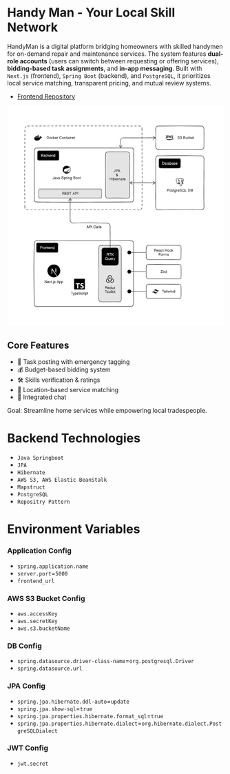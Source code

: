# Handy Man - Your Local Skill Network
HandyMan is a digital platform bridging homeowners with skilled handymen for on-demand repair and maintenance services. The system features **dual-role accounts** (users can switch between requesting or offering services), **bidding-based task assignments**, and **in-app messaging**. Built with `Next.js` (frontend), `Spring Boot` (backend), and `PostgreSQL`, it prioritizes local service matching, transparent pricing, and mutual review systems.

- [Frontend Repository](https://github.com/vishva-kalhara/handy-man-frontend)
  <br />

![diagram.jpg](docs/diagram.jpg)

## Core Features
- 📌 Task posting with emergency tagging
- 💰 Budget-based bidding system
- 🛠️ Skills verification & ratings
- 📍 Location-based service matching
- 💬 Integrated chat

Goal: Streamline home services while empowering local tradespeople.

# Backend Technologies
- `Java Springboot`
- `JPA`
- `Hibernate`
- `AWS S3, AWS Elastic BeanStalk`
- `Mapstruct`
- `PostgreSQL`
- `Repositry Pattern`

# Environment Variables

### Application Config
- `spring.application.name`
- `server.port`=`5000`
- `frontend_url`

### AWS S3 Bucket Config
- `aws.accessKey`
- `aws.secretKey`
- `aws.s3.bucketName`

### DB Config
- `spring.datasource.driver-class-name`=`org.postgresql.Driver`
- `spring.datasource.url`

### JPA Config
- `spring.jpa.hibernate.ddl-auto`=`update`
- `spring.jpa.show-sql`=`true`
- `spring.jpa.properties.hibernate.format_sql`=`true`
- `spring.jpa.properties.hibernate.dialect`=`org.hibernate.dialect.PostgreSQLDialect`

### JWT Config
- `jwt.secret`